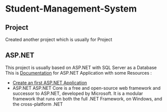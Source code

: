 # Student-Management-System

## Project 
Created another project which is usually for Project 

## ASP.NET 
This project is usually based on ASP.NET with SQL Server as a Database
This is [Documentation](https://learn.microsoft.com/en-us/aspnet/core/?view=aspnetcore-7.0) for ASP.NET Application with some Resources :
- [Create an first ASP.NET Application](https://learn.microsoft.com/en-us/aspnet/core/tutorials/signalr?view=aspnetcore-7.0&tabs=visual-studio)
- ASP.NET ASP.NET Core is a free and open-source web framework and successor to ASP.NET, developed by Microsoft. It is a modular framework that runs on both the full .NET Framework, on Windows, and the cross-platform .NET
